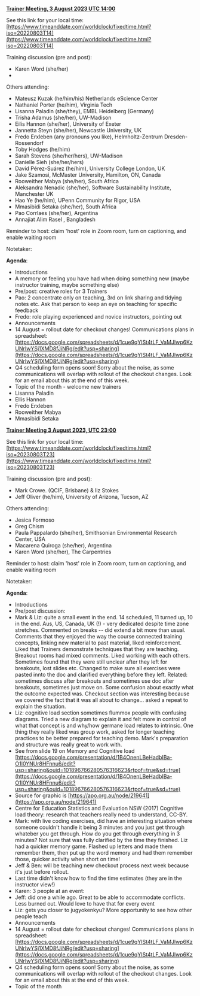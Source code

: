 **<span style="text-decoration:underline;">Trainer Meeting, 3 August 2023  UTC 14:00 </span>**

See this link for your local time: [https://www.timeanddate.com/worldclock/fixedtime.html?iso=20220803T14](https://www.timeanddate.com/worldclock/fixedtime.html?iso=20220803T14) 

Training discussion (pre and post):



* Karen Word (she/her)
* 

Others attending:  



*  Mateusz Kuzak (he/him/his) Netherlands eScience Center
*  Nathaniel Porter (he/him), Virginia Tech
* Lisanna Paladin (she/they), EMBL Heidelberg (Germany)
* Trisha Adamus (she/her), UW-Madison
* Eilis Hannon (she/her), University of Exeter
* Jannetta Steyn (she/her), Newcastle University, UK
* Fredo Erxleben (any pronouns you like), Helmholtz-Zentrum Dresden-Rossendorf
* Toby Hodges (he/him)
* Sarah Stevens (she/her/hers), UW-Madison
* Danielle Sieh (she/her/hers)
* David Pérez-Suárez (he/him), University College London, UK
* Jake Szamosi, McMaster University, Hamilton, ON, Canada
* Rooweither Mabya (she/her), South Africa
* Aleksandra Nenadic (she/her), Software Sustainability Institute, Manchester UK
* Hao Ye (he/him), UPenn Community for Rigor, USA
* Mmasibidi Setaka (she/her), South Africa
* Pao Corrlaes (she/her), Argentina
* Annajiat Alim Rasel , Bangladesh

Reminder to host: claim 'host' role in Zoom room, turn on captioning, and enable waiting room

Notetaker: 

**Agenda**:



* Introductions
* A memory or feeling you have had when doing something new (maybe instructor training, maybe something else)
* Pre/post: creative roles for 3 Trainers
* Pao: 2 concentrate only on teaching, 3rd on link sharing and tidying notes etc. Ask that person to keep an eye on teaching for specific feedback 
* Fredo: role playing experienced and novice instructors, pointing out 
* Announcements
* 14 August = rollout date for checkout changes! Communications plans in spreadsheet: [https://docs.google.com/spreadsheets/d/1cue9qYISt4tLF_VaMJlwp6KzUNrIwYSj1XMD8fJiNRg/edit?usp=sharing](https://docs.google.com/spreadsheets/d/1cue9qYISt4tLF_VaMJlwp6KzUNrIwYSj1XMD8fJiNRg/edit?usp=sharing)
* Q4 scheduling form opens soon! Sorry about the noise, as some communications will overlap with rollout of the checkout changes. Look for an email about this at the end of this week.
* Topic of the month - welcome new trainers
* Lisanna Paladin
* Ellis Hannon
* Fredo Erxleben
* Rooweither Mabya
* Mmasibidi Setaka

**<span style="text-decoration:underline;">Trainer Meeting 3 August 2023, UTC 23:00</span>**

See this link for your local time: [https://www.timeanddate.com/worldclock/fixedtime.html?iso=20230803T23](https://www.timeanddate.com/worldclock/fixedtime.html?iso=20230803T23)

Training discussion (pre and post):



* Mark Crowe. (QCIF, Brisbane) & liz Stokes
* Jeff Oliver (he/him), University of Arizona, Tucson, AZ

Others attending:   



*  Jesica Formoso
*  Greg Chism
* Paula Pappalardo (she/her), Smithsonian Environmental Research Center, USA
* Macarena Quiroga (she/her), Argentina
* Karen Word (she/her), The Carpentries

Reminder to host: claim 'host' role in Zoom room, turn on captioning, and enable waiting room

Notetaker: 

**Agenda**:



* Introductions
* Pre/post discussion:
* Mark & Liz: quite a small event in the end. 14 scheduled, 11 turned up, 10 in the end. Aus, US, Canada, UK (!) - very dedicated despite time zone stretches. Commented on breaks -- did extend a bit more than usual. Comments that they enjoyed the way the course connected training concepts, linking new material to past material, liked reinforcement. Liked that Trainers demonstrate techniques that they are teaching. Breakout rooms had mixed comments. Liked working with each others. Sometimes found that they were still unclear after they left for breakouts, lost slides etc. Changed to make sure all exercises were pasted innto the doc and clarified everything before they left. Related: sometimes discuss after breakouts and sometimes use doc after breakouts, sometimes just move on. Some confusion about exactly what the outcome expected was. Checkout section was interesting because we covered the fact that it was all about to change... asked a repeat to explain the situation. 
* Liz: cognitive load section sometimes flummox people with confusing diagrams. Tried a new diagram to explain it and felt more in control of what that concept is and why/how germane load relates to intrinsic. One thing they really liked was group work, asked for longer teaching practices to be better prepared for teaching demo. Mark's preparation and structure was really great to work with. 
* See from slide 19 on Memory and Cognitive load [https://docs.google.com/presentation/d/1B4OnenLBeHadbIBa-O1I0YNUr8HFnnu6/edit?usp=sharing&ouid=101896766280576316623&rtpof=true&sd=true](https://docs.google.com/presentation/d/1B4OnenLBeHadbIBa-O1I0YNUr8HFnnu6/edit?usp=sharing&ouid=101896766280576316623&rtpof=true&sd=true)
* Source for graphic is [https://apo.org.au/node/219641](https://apo.org.au/node/219641)
* Centre for Education Statistics and Evaluation NSW (2017) Cognitive load theory: research that teachers really need to understand, CC-BY.
* Mark: with live coding exercises, did have an interesting situation where someone couldn't handle it being 3 minutes and you just get through whateber you get through. How do you get through everything in 3 minutes? Not sure that was fully clarified by the time they finished. Liz had a quicker memory game. Flashed up letters and made them remember them, then put up the word memory and had them remember those, quicker activity when short on time!
* Jeff & Ben: will be teaching new checkout process next week because it's just before rollout. 
* Last time didn't know how to find the time estimates (they are in the instructor view!)
* Karen: 3 people at an event:
* Jeff: did one a while ago. Great to be able to accommodate conflicts. Less burned out. Would love to have that for every event
* Liz: gets you closer to jugyokenkyu? More opportunity to see how other people teach
* Announcements
* 14 August = rollout date for checkout changes! Communications plans in spreadsheet: [https://docs.google.com/spreadsheets/d/1cue9qYISt4tLF_VaMJlwp6KzUNrIwYSj1XMD8fJiNRg/edit?usp=sharing](https://docs.google.com/spreadsheets/d/1cue9qYISt4tLF_VaMJlwp6KzUNrIwYSj1XMD8fJiNRg/edit?usp=sharing)
* Q4 scheduling form opens soon! Sorry about the noise, as some communications will overlap with rollout of the checkout changes. Look for an email about this at the end of this week.
* Topic of the month